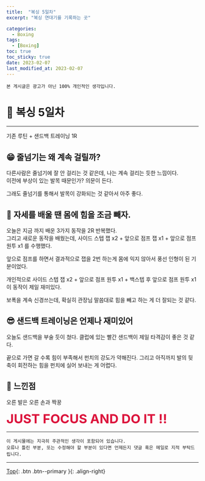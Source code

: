 ```yaml
---
title:  "복싱 5일차"
excerpt: "복싱 연대기를 기록하는 곳"

categories:
  - Boxing
tags:
  - [Boxing]
toc: true
toc_sticky: true
date: 2023-02-07
last_modified_at: 2023-02-07
---
```


    본 게시글은 광고가 아닌 100% 개인적인 생각입니다.

# 🥊 복싱 5일차 
<hr style="width:100%" />

  기존 루틴 + 샌드백 트레이닝 1R

## 😁 줄넘기는 왜 계속 걸릴까?

  다른사람은 줄넘기에 잘 안 걸리는 것 같은데, 나는 계속 걸리는 듯한 느낌이다.  
  이전에 부상이 있는 발목 때문인가? 의문이 든다.  

  그래도 줄넘기를 통해서 발목이 강화되는 것 같아서 아주 좋다.  

## 🤣 자세를 배울 땐 몸에 힘을 조금 빼자.

  오늘은 지금 까지 배운 3가지 동작을 2R 반복했다.  
  그리고 새로운 동작을 배웠는데, 사이드 스텝 잽 x2 + 앞으로 점프 잽 x1 + 앞으로 점프 원투 x1 를 수행했다.  

  앞으로 점프를 하면서 결과적으로 잽을 2번 하는게 몸에 익지 않아서 풍선 인형이 된 기분이었다.  

  개인적으로 사이드 스텝 잽 x2 + 앞으로 점프 원투 x1 + 백스텝 후 앞으로 점프 원투 x1 이 동작이 제일 재미있다.  
  
  보폭을 계속 신경쓰는데, 확실히 관장님 말씀대로 힘을 빼고 하는 게 더 잘되는 것 같다.

## 😎 샌드백 트레이닝은 언제나 재미있어

  오늘도 샌드백을 부술 듯이 쳤다.
  클럽에 있는 빨간 샌드백이 제일 타격감이 좋은 것 같다.
  
  끝으로 가면 갈 수록 힘이 부족해서 펀치의 강도가 약해진다.
  그리고 아직까지 발의 뒷 축이 회전하는 힘을 펀치에 실어 보내는 게 어렵다.
 
## 🤣 느낀점

  오른 발은 오른 손과 짝꿍

  <strong style="color:crimson; font-size:25pt">JUST FOCUS AND DO IT !!</strong>

<hr style="width:100%" />

    이 게시물에는 지극히 주관적인 생각이 포함되어 있습니다. 
    오류나 틀린 부분, 또는 수정해야 할 부분이 있다면 언제든지 댓글 혹은 메일로 지적 부탁드립니다.
    
<hr>


[Top](#){: .btn .btn--primary }{: .align-right}